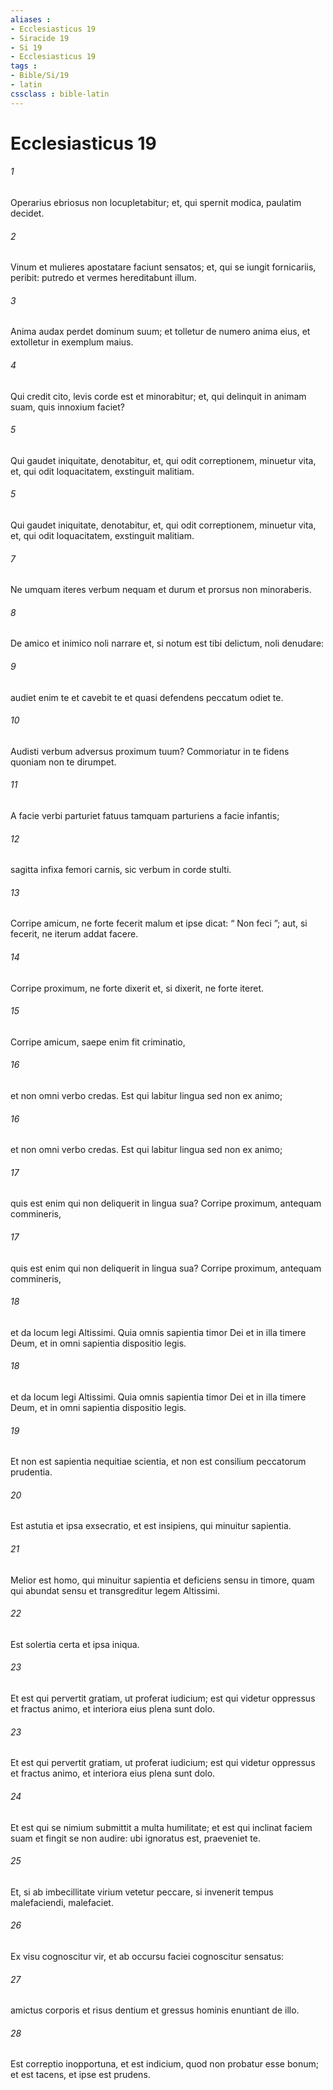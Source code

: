 ```yaml
---
aliases : 
- Ecclesiasticus 19
- Siracide 19
- Si 19
- Ecclesiasticus 19
tags : 
- Bible/Si/19
- latin
cssclass : bible-latin
---
```


# Ecclesiasticus 19

###### 1
Operarius ebriosus non locupletabitur; et, qui spernit modica, paulatim decidet.
###### 2
Vinum et mulieres apostatare faciunt sensatos; et, qui se iungit fornicariis, peribit: putredo et vermes hereditabunt illum.
###### 3
Anima audax perdet dominum suum; et tolletur de numero anima eius, et extolletur in exemplum maius.
###### 4
Qui credit cito, levis corde est et minorabitur; et, qui delinquit in animam suam, quis innoxium faciet?
###### 5
Qui gaudet iniquitate, denotabitur, et, qui odit correptionem, minuetur vita, et, qui odit loquacitatem, exstinguit malitiam. 
###### 5
Qui gaudet iniquitate, denotabitur, et, qui odit correptionem, minuetur vita, et, qui odit loquacitatem, exstinguit malitiam. 
###### 7
Ne umquam iteres verbum nequam et durum et prorsus non minoraberis.
###### 8
De amico et inimico noli narrare et, si notum est tibi delictum, noli denudare:
###### 9
audiet enim te et cavebit te et quasi defendens peccatum odiet te.
###### 10
Audisti verbum adversus proximum tuum? Commoriatur in te fidens quoniam non te dirumpet.
###### 11
A facie verbi parturiet fatuus tamquam parturiens a facie infantis;
###### 12
sagitta infixa femori carnis, sic verbum in corde stulti.
###### 13
Corripe amicum, ne forte fecerit malum et ipse dicat: “ Non feci ”; aut, si fecerit, ne iterum addat facere.
###### 14
Corripe proximum, ne forte dixerit et, si dixerit, ne forte iteret.
###### 15
Corripe amicum, saepe enim fit criminatio,
###### 16
et non omni verbo credas. Est qui labitur lingua sed non ex animo;
###### 16
et non omni verbo credas. Est qui labitur lingua sed non ex animo;
###### 17
quis est enim qui non deliquerit in lingua sua? Corripe proximum, antequam commineris,
###### 17
quis est enim qui non deliquerit in lingua sua? Corripe proximum, antequam commineris,
###### 18
et da locum legi Altissimi. Quia omnis sapientia timor Dei et in illa timere Deum, et in omni sapientia dispositio legis.
###### 18
et da locum legi Altissimi. Quia omnis sapientia timor Dei et in illa timere Deum, et in omni sapientia dispositio legis.
###### 19
Et non est sapientia nequitiae scientia, et non est consilium peccatorum prudentia.
###### 20
Est astutia et ipsa exsecratio, et est insipiens, qui minuitur sapientia.
###### 21
Melior est homo, qui minuitur sapientia et deficiens sensu in timore, quam qui abundat sensu et transgreditur legem Altissimi.
###### 22
Est solertia certa et ipsa iniqua.
###### 23
Et est qui pervertit gratiam, ut proferat iudicium; est qui videtur oppressus et fractus animo, et interiora eius plena sunt dolo.
###### 23
Et est qui pervertit gratiam, ut proferat iudicium; est qui videtur oppressus et fractus animo, et interiora eius plena sunt dolo.
###### 24
Et est qui se nimium submittit a multa humilitate; et est qui inclinat faciem suam et fingit se non audire: ubi ignoratus est, praeveniet te.
###### 25
Et, si ab imbecillitate virium vetetur peccare, si invenerit tempus malefaciendi, malefaciet.
###### 26
Ex visu cognoscitur vir, et ab occursu faciei cognoscitur sensatus:
###### 27
amictus corporis et risus dentium et gressus hominis enuntiant de illo.
###### 28
Est correptio inopportuna, et est indicium, quod non probatur esse bonum; et est tacens, et ipse est prudens.
